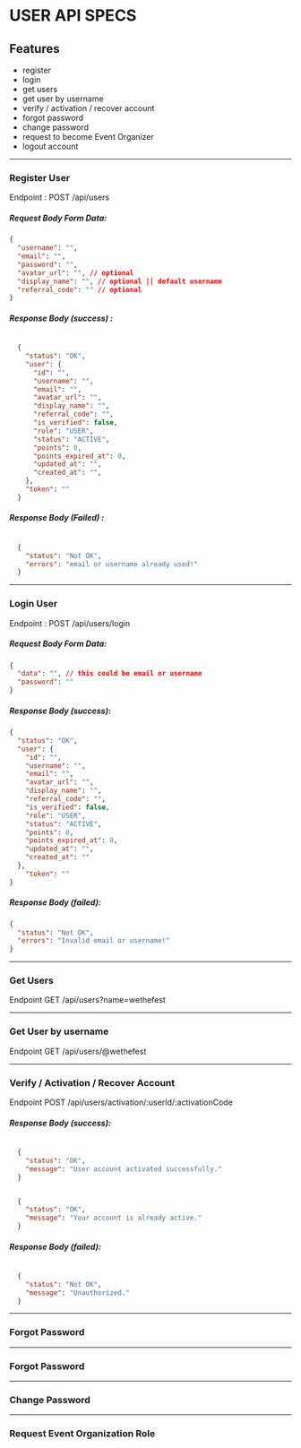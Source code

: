 # USER API SPECS

## Features

- register
- login
- get users
- get user by username
- verify / activation / recover account
- forgot password
- change password
- request to become Event Organizer
- logout account

---
### Register User

Endpoint : POST /api/users

##### Request Body Form Data:

```json
{
  "username": "",
  "email": "",
  "password": "",
  "avatar_url": "", // optional
  "display_name": "", // optional || default username
  "referral_code": "" // optional
}
```

##### Response Body (success) :

```json

  {
    "status": "OK",
    "user": {
      "id": "",
      "username": "",
      "email": "",
      "avatar_url": "",
      "display_name": "",
      "referral_code": "",
      "is_verified": false,
      "role": "USER",
      "status": "ACTIVE",
      "points": 0,
      "points_expired_at": 0,
      "updated_at": "",
      "created_at": "",
    },
    "token": ""
  }

```

##### Response Body (Failed) :

```json

  {
    "status": "Not OK",
    "errors": "email or username already used!"
  }

```



---
### Login User

Endpoint : POST /api/users/login

##### Request Body Form Data:

```json
{
  "data": "", // this could be email or username
  "password": ""
}
```

##### Response Body (success):

```json
{
  "status": "OK",
  "user": {
    "id": "",
    "username": "",
    "email": "",
    "avatar_url": "",
    "display_name": "",
    "referral_code": "",
    "is_verified": false,
    "role": "USER",
    "status": "ACTIVE",
    "points": 0,
    "points_expired_at": 0,
    "updated_at": "",
    "created_at": ""
  },
    "token": ""
}
```

##### Response Body (failed):

```json
{
  "status": "Not OK",
  "errors": "Invalid email or username!"
}
```


---
### Get Users
Endpoint GET /api/users?name=wethefest


---
### Get User by username
Endpoint GET /api/users/@wethefest


---
### Verify / Activation / Recover Account

Endpoint POST /api/users/activation/:userId/:activationCode

##### Response Body (success):


```json

  {
    "status": "OK",
    "message": "User account activated successfully."
  }

```

```json

  {
    "status": "OK",
    "message": "Your account is already active."
  }

```

##### Response Body (failed):


```json

  {
    "status": "Not OK",
    "message": "Unauthorized."
  }

```


---
### Forgot Password


---
### Forgot Password


---
### Change Password


---
### Request Event Organization Role
